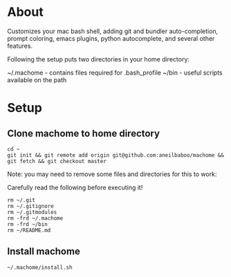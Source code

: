 # About

Customizes your mac bash shell, adding git and bundler auto-completion, prompt
coloring, emacs plugins, python autocomplete, and several other
features.

Following the setup puts two directories in your home directory:

~/.machome - contains files required for .bash_profile
~/bin - useful scripts available on the path

# Setup

## Clone machome to home directory

```shell
cd ~
git init && git remote add origin git@github.com:aneilbaboo/machome && git fetch && git checkout master
```
Note: you may need to remove some files and directories for this to work:

Carefully read the following before executing it!
```shell
rm ~/.git
rm ~/.gitignore
rm ~/.gitmodules
rm -frd ~/.machome
rm -frd ~/bin
rm ~/README.md
```

## Install machome 

```shell
~/.machome/install.sh
```
